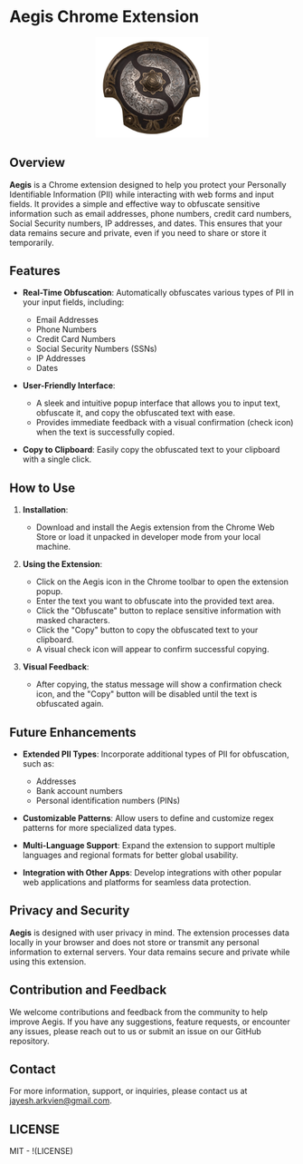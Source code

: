# Aegis Chrome Extension

<p align="center"> <img src="./aegis.png" alt="Aegis Logo" width="200" /> </p>

## Overview

**Aegis** is a Chrome extension designed to help you protect your Personally Identifiable Information (PII) while interacting with web forms and input fields. It provides a simple and effective way to obfuscate sensitive information such as email addresses, phone numbers, credit card numbers, Social Security numbers, IP addresses, and dates. This ensures that your data remains secure and private, even if you need to share or store it temporarily.

## Features

- **Real-Time Obfuscation**: Automatically obfuscates various types of PII in your input fields, including:

  - Email Addresses
  - Phone Numbers
  - Credit Card Numbers
  - Social Security Numbers (SSNs)
  - IP Addresses
  - Dates

- **User-Friendly Interface**:

  - A sleek and intuitive popup interface that allows you to input text, obfuscate it, and copy the obfuscated text with ease.
  - Provides immediate feedback with a visual confirmation (check icon) when the text is successfully copied.

- **Copy to Clipboard**: Easily copy the obfuscated text to your clipboard with a single click.

## How to Use

1. **Installation**:

   - Download and install the Aegis extension from the Chrome Web Store or load it unpacked in developer mode from your local machine.

2. **Using the Extension**:

   - Click on the Aegis icon in the Chrome toolbar to open the extension popup.
   - Enter the text you want to obfuscate into the provided text area.
   - Click the "Obfuscate" button to replace sensitive information with masked characters.
   - Click the "Copy" button to copy the obfuscated text to your clipboard.
   - A visual check icon will appear to confirm successful copying.

3. **Visual Feedback**:
   - After copying, the status message will show a confirmation check icon, and the "Copy" button will be disabled until the text is obfuscated again.

## Future Enhancements

- **Extended PII Types**: Incorporate additional types of PII for obfuscation, such as:
  - Addresses
  - Bank account numbers
  - Personal identification numbers (PINs)
- **Customizable Patterns**: Allow users to define and customize regex patterns for more specialized data types.

- **Multi-Language Support**: Expand the extension to support multiple languages and regional formats for better global usability.

- **Integration with Other Apps**: Develop integrations with other popular web applications and platforms for seamless data protection.

## Privacy and Security

**Aegis** is designed with user privacy in mind. The extension processes data locally in your browser and does not store or transmit any personal information to external servers. Your data remains secure and private while using this extension.

## Contribution and Feedback

We welcome contributions and feedback from the community to help improve Aegis. If you have any suggestions, feature requests, or encounter any issues, please reach out to us or submit an issue on our GitHub repository.

## Contact

For more information, support, or inquiries, please contact us at [jayesh.arkvien@gmail.com](mailto:jayesh.arkvien@gmail.com).

## LICENSE

MIT - !(LICENSE)

